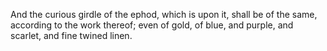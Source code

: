 And the curious girdle of the ephod, which is upon it, shall be of the same, according to the work thereof; even of gold, of blue, and purple, and scarlet, and fine twined linen.
